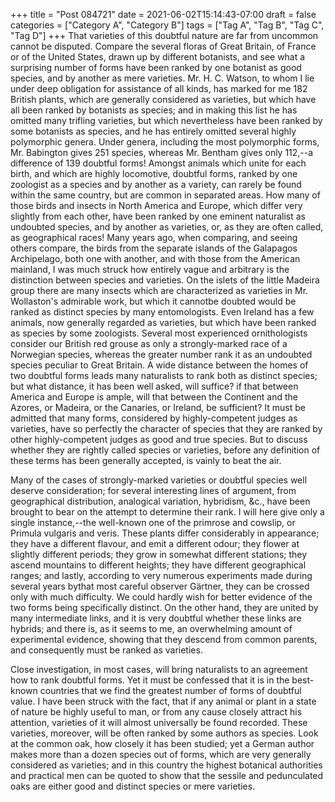 +++
title = "Post 084721"
date = 2021-06-02T15:14:43-07:00
draft = false
categories = ["Category A", "Category B"]
tags = ["Tag A", "Tag B", "Tag C", "Tag D"]
+++
That varieties of this doubtful nature are far from uncommon cannot be disputed. Compare the several floras of Great Britain, of France or of the United States, drawn up by different botanists, and see what a surprising number of forms have been ranked by one botanist as good species, and by another as mere varieties. Mr. H. C. Watson, to whom I lie under deep obligation for assistance of all kinds, has marked for me 182 British plants, which are generally considered as varieties, but which have all been ranked by botanists as species; and in making this list he has omitted many trifling varieties, but which nevertheless have been ranked by some botanists as species, and he has entirely omitted several highly polymorphic genera. Under genera, including the most polymorphic forms, Mr. Babington gives 251 species, whereas Mr. Bentham gives only 112,--a difference of 139 doubtful forms! Amongst animals which unite for each birth, and which are highly locomotive, doubtful forms, ranked by one zoologist as a species and by another as a variety, can rarely be found within the same country, but are common in separated areas. How many of those birds and insects in North America and Europe, which differ very slightly from each other, have been ranked by one eminent naturalist as undoubted species, and by another as varieties, or, as they are often called, as geographical races! Many years ago, when comparing, and seeing others compare, the birds from the separate islands of the Galapagos Archipelago, both one with another, and with those from the American mainland, I was much struck how entirely vague and arbitrary is the distinction between species and varieties. On the islets of the little Madeira group there are many insects which are characterized as varieties in Mr. Wollaston's admirable work, but which it cannotbe doubted would be ranked as distinct species by many entomologists. Even Ireland has a few animals, now generally regarded as varieties, but which have been ranked as species by some zoologists. Several most experienced ornithologists consider our British red grouse as only a strongly-marked race of a Norwegian species, whereas the greater number rank it as an undoubted species peculiar to Great Britain. A wide distance between the homes of two doubtful forms leads many naturalists to rank both as distinct species; but what distance, it has been well asked, will suffice? if that between America and Europe is ample, will that between the Continent and the Azores, or Madeira, or the Canaries, or Ireland, be sufficient? It must be admitted that many forms, considered by highly-competent judges as varieties, have so perfectly the character of species that they are ranked by other highly-competent judges as good and true species. But to discuss whether they are rightly called species or varieties, before any definition of these terms has been generally accepted, is vainly to beat the air.

Many of the cases of strongly-marked varieties or doubtful species well deserve consideration; for several interesting lines of argument, from geographical distribution, analogical variation, hybridism, &c., have been brought to bear on the attempt to determine their rank. I will here give only a single instance,--the well-known one of the primrose and cowslip, or Primula vulgaris and veris. These plants differ considerably in appearance; they have a different flavour, and emit a different odour; they flower at slightly different periods; they grow in somewhat different stations; they ascend mountains to different heights; they have different geographical ranges; and lastly, according to very numerous experiments made during several years bythat most careful observer Gärtner, they can be crossed only with much difficulty. We could hardly wish for better evidence of the two forms being specifically distinct. On the other hand, they are united by many intermediate links, and it is very doubtful whether these links are hybrids; and there is, as it seems to me, an overwhelming amount of experimental evidence, showing that they descend from common parents, and consequently must be ranked as varieties.

Close investigation, in most cases, will bring naturalists to an agreement how to rank doubtful forms. Yet it must be confessed that it is in the best-known countries that we find the greatest number of forms of doubtful value. I have been struck with the fact, that if any animal or plant in a state of nature be highly useful to man, or from any cause closely attract his attention, varieties of it will almost universally be found recorded. These varieties, moreover, will be often ranked by some authors as species. Look at the common oak, how closely it has been studied; yet a German author makes more than a dozen species out of forms, which are very generally considered as varieties; and in this country the highest botanical authorities and practical men can be quoted to show that the sessile and pedunculated oaks are either good and distinct species or mere varieties.
